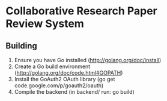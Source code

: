 Collaborative Research Paper Review System
==========================================

Building
--------

1. Ensure you have Go installed (http://golang.org/doc/install)
2. Create a Go build environment (http://golang.org/doc/code.html#GOPATH)
3. Install the GoAuth2 OAuth library (go get code.google.com/p/goauth2/oauth)
4. Compile the backend (in backend/ run: go build)

